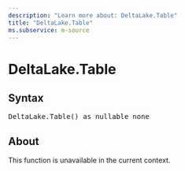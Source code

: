 ```yaml
---
description: "Learn more about: DeltaLake.Table"
title: "DeltaLake.Table"
ms.subservice: m-source
---
```

# DeltaLake.Table

## Syntax

<pre>
DeltaLake.Table() as nullable none
</pre>

## About

This function is unavailable in the current context.
